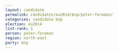 ```yaml
---
layout: candidate
permalink: candidates/eu2014/bnp/peter-foreman/
categories: candidate bnp
election: eu2014
list-rank: 1
person: peter-foreman
region: north-east
party: bnp
---
```

